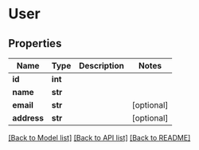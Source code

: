# User

## Properties
Name | Type | Description | Notes
------------ | ------------- | ------------- | -------------
**id** | **int** |  | 
**name** | **str** |  | 
**email** | **str** |  | [optional] 
**address** | **str** |  | [optional] 

[[Back to Model list]](../README.md#documentation-for-models) [[Back to API list]](../README.md#documentation-for-api-endpoints) [[Back to README]](../README.md)

